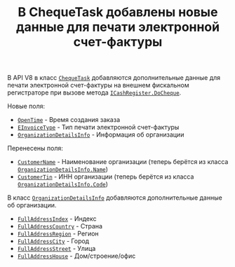 ﻿---
title: В ChequeTask добавлены новые данные для печати электронной счет-фактуры
layout: default
---

В API V8 в класс [`ChequeTask`](https://iiko.github.io/front.api.sdk/v8/html/T_Resto_Front_Api_Data_Device_Tasks_ChequeTask.htm) добавляются дополнительные данные для печати электронной счет-фактуры на внешнем фискальном регистраторе при вызове метода [`ICashRegister.DoCheque`](https://iiko.github.io/front.api.sdk/v8/html/M_Resto_Front_Api_Devices_ICashRegister_DoCheque.htm).

Новые поля:
* [`OpenTime`](https://iiko.github.io/front.api.sdk/v8/html/P_Resto_Front_Api_Data_Device_Tasks_ChequeTask_OpenTime.htm) - Время создания заказа
* [`EInvoiceType`](https://iiko.github.io/front.api.sdk/v8/html/P_Resto_Front_Api_Data_Device_Tasks_ChequeTask_EInvoiceType.htm) - Тип печати электронной счет-фактуры
* [`OrganizationDetailsInfo`](https://iiko.github.io/front.api.sdk/v8/html/T_Resto_Front_Api_Data_Payments_OrganizationDetailsInfo.htm) - Информация об организации

Перенесены поля:
* [`CustomerName`](https://iiko.github.io/front.api.sdk/v8/html/P_Resto_Front_Api_Data_Device_Tasks_ChequeTask_CustomerName.htm) - Наименование организации (теперь берётся из класса [`OrganizationDetailsInfo.Name`](https://iiko.github.io/front.api.sdk/v8/html/P_Resto_Front_Api_Data_Payments_OrganizationDetailsInfo_Name.htm))
* [`CustomerTin`](https://iiko.github.io/front.api.sdk/v8/html/P_Resto_Front_Api_Data_Device_Tasks_ChequeTask_CustomerTin.htm) - ИНН организации (теперь берётся из класса [`OrganizationDetailsInfo.Code`](https://iiko.github.io/front.api.sdk/v8/html/P_Resto_Front_Api_Data_Payments_OrganizationDetailsInfo_Code.htm))

В класс [`OrganizationDetailsInfo`](https://iiko.github.io/front.api.sdk/v8/html/T_Resto_Front_Api_Data_Payments_OrganizationDetailsInfo.htm) добавляются дополнительные данные об организации.
* [`FullAddressIndex`](https://iiko.github.io/front.api.sdk/v8/html/P_Resto_Front_Api_Data_Payments_OrganizationDetailsInfo_FullAddressIndex.htm) - Индекс
* [`FullAddressCountry`](https://iiko.github.io/front.api.sdk/v8/html/P_Resto_Front_Api_Data_Payments_OrganizationDetailsInfo_FullAddressCountry.htm) - Страна
* [`FullAddressRegion`](https://iiko.github.io/front.api.sdk/v8/html/P_Resto_Front_Api_Data_Payments_OrganizationDetailsInfo_FullAddressRegion.htm) - Регион
* [`FullAddressCity`](https://iiko.github.io/front.api.sdk/v8/html/P_Resto_Front_Api_Data_Payments_OrganizationDetailsInfo_FullAddressCity.htm) - Город
* [`FullAddressStreet`](https://iiko.github.io/front.api.sdk/v8/html/P_Resto_Front_Api_Data_Payments_OrganizationDetailsInfo_FullAddressStreet.htm) - Улица
* [`FullAddressHouse`](https://iiko.github.io/front.api.sdk/v8/html/P_Resto_Front_Api_Data_Payments_OrganizationDetailsInfo_FullAddressHouse.htm) - Дом/строение/офис
